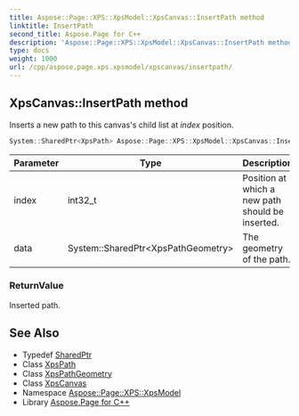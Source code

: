 ```yaml
---
title: Aspose::Page::XPS::XpsModel::XpsCanvas::InsertPath method
linktitle: InsertPath
second_title: Aspose.Page for C++
description: 'Aspose::Page::XPS::XpsModel::XpsCanvas::InsertPath method. Inserts a new path to this canvas''s child list at index  position in C++.'
type: docs
weight: 1000
url: /cpp/aspose.page.xps.xpsmodel/xpscanvas/insertpath/
---
```

## XpsCanvas::InsertPath method


Inserts a new path to this canvas's child list at *index*  position.

```cpp
System::SharedPtr<XpsPath> Aspose::Page::XPS::XpsModel::XpsCanvas::InsertPath(int32_t index, System::SharedPtr<XpsPathGeometry> data)
```


| Parameter | Type | Description |
| --- | --- | --- |
| index | int32_t | Position at which a new path should be inserted. |
| data | System::SharedPtr\<XpsPathGeometry\> | The geometry of the path. |

### ReturnValue

Inserted path.

## See Also

* Typedef [SharedPtr](../../../system/sharedptr/)
* Class [XpsPath](../../xpspath/)
* Class [XpsPathGeometry](../../xpspathgeometry/)
* Class [XpsCanvas](../)
* Namespace [Aspose::Page::XPS::XpsModel](../../)
* Library [Aspose.Page for C++](../../../)
